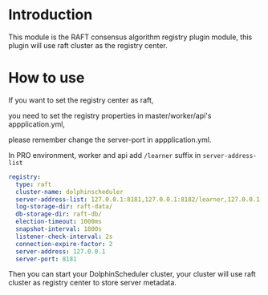 # Introduction

This module is the RAFT consensus algorithm registry plugin module, this plugin will use raft cluster as the registry center.

# How to use

If you want to set the registry center as raft, 

you need to set the registry properties in master/worker/api's appplication.yml,

please remember change the server-port in appplication.yml.

In PRO environment, worker and api add `/learner` suffix in `server-address-list`


```yaml
registry:
  type: raft
  cluster-name: dolphinscheduler
  server-address-list: 127.0.0.1:8181,127.0.0.1:8182/learner,127.0.0.1:8183/learner
  log-storage-dir: raft-data/
  db-storage-dir: raft-db/
  election-timeout: 1000ms
  snapshot-interval: 1800s
  listener-check-interval: 2s
  connection-expire-factor: 2
  server-address: 127.0.0.1
  server-port: 8181
```

Then you can start your DolphinScheduler cluster, your cluster will use raft cluster as registry center to
store server metadata.